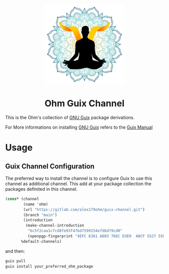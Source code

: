 <div style="text-align:center;" align="center">

![Ohm Guix Channel logo](./files/ohm_channel_logo.png)

# Ohm Guix Channel

</div>

This is the Ohm's collection of [GNU Guix](https://guix.gnu.org/) package derivations.

For More informations on installing [GNU Guix](https://guix.gnu.org/) refers to the [Guix Manual](https://guix.gnu.org/manual/en/html_node/Installation.html)

# Usage

## Guix Channel Configuration

The preferred way to install the channel is to configure Guix to use this channel as additional channel.
This add at your package collection the packages definited in this channel.

```scheme
(cons* (channel
        (name 'ohm)
        (url "https://gitlab.com/alex179ohm/guix-channel.git")
        (branch "main")
        (introduction
         (make-channel-introduction
          "6c5f2caa1c7cd8fe93f47bd7599154efd6d79cd0"
          (openpgp-fingerprint "4EFC 6361 A803 766C D3E0  A0CF 5527 5581 D13C CEE2"))))
       %default-channels)
```

and then:

```sh
guix pull
guix install your_preferred_ohm_package
```

